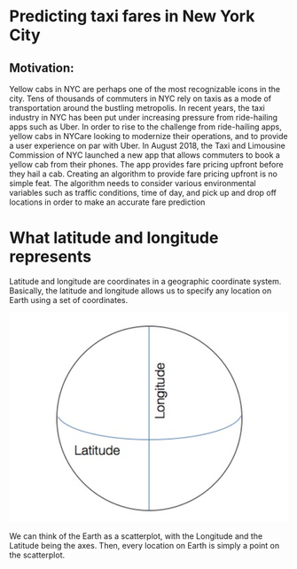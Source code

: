 # Predicting taxi fares in New York City

## Motivation: 
Yellow cabs in NYC are perhaps one of the most recognizable icons in the
city. Tens of thousands of commuters in NYC rely on taxis as a mode of
transportation around the bustling metropolis. In recent years, the taxi
industry in NYC has been put under increasing pressure from ride-hailing
apps such as Uber. In order to rise to the challenge from ride-hailing apps, 
yellow cabs in NYCare looking to modernize their operations, and to provide a user 
experience on par with Uber. In August 2018, the Taxi and Limousine Commission of NYC
launched a new app that allows commuters to book a yellow cab from their
phones. The app provides fare pricing upfront before they hail a cab. Creating
an algorithm to provide fare pricing upfront is no simple feat. The algorithm
needs to consider various environmental variables such as traffic conditions,
time of day, and pick up and drop off locations in order to make an accurate
fare prediction

# What latitude and longitude represents
Latitude and longitude are coordinates in a geographic coordinate system. Basically,
the latitude and longitude allows us to specify any location on Earth using a set of coordinates.

![latitude and longitude](images/latitude_and_longitude.png)

We can think of the Earth as a scatterplot, with the Longitude and the
Latitude being the axes. Then, every location on Earth is simply a point on
the scatterplot.